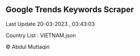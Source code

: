 

## Google Trends Keywords Scraper 
 
Last Update 20-03-2023 , 03:43:03

Country List :
VIETNAM.json



© Abdul Muttaqin 
